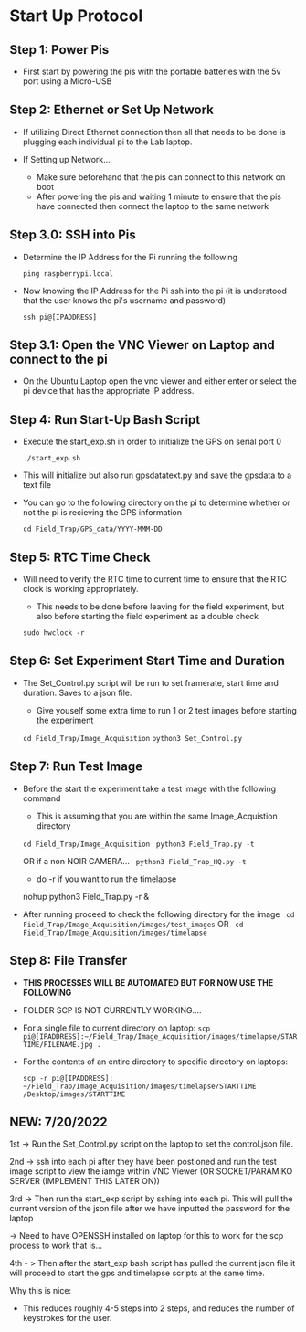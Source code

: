 # Start Up Protocol

## Step 1: Power Pis
* First start by powering the pis with the portable batteries with the 5v port using a Micro-USB

## Step 2: Ethernet or Set Up Network
* If utilizing Direct Ethernet connection then all that needs to be done
is plugging each individual pi to the Lab laptop.

* If Setting up Network...
    * Make sure beforehand that the pis can connect to this network on boot
    * After powering the pis and waiting 1 minute to ensure that the pis have connected then connect the laptop to the same network

## Step 3.0: SSH into Pis
* Determine the IP Address for the Pi running the following

    ` ping raspberrypi.local `

* Now knowing the IP Address for the Pi ssh into the pi (it is understood that the user knows the pi's username and password)

    ` ssh pi@[IPADDRESS] `

## Step 3.1: Open the VNC Viewer on Laptop and connect to the pi

* On the Ubuntu Laptop open the vnc viewer and either enter or select the pi device that has the appropriate IP address.

## Step 4: Run Start-Up Bash Script
* Execute the start_exp.sh in order to initialize the GPS on serial port 0

    ` ./start_exp.sh `

* This will initialize but also run gpsdatatext.py and save the gpsdata to a text file

* You can go to the following directory on the pi to determine whether or not the pi is recieving the GPS information

    `cd Field_Trap/GPS_data/YYYY-MMM-DD`

## Step 5: RTC Time Check
* Will need to verify the RTC time to current time to ensure that the RTC clock is working appropriately.
    * This needs to be done before leaving for the field experiment, but also before starting the field experiment as a double check

    ` sudo hwclock -r `

## Step 6: Set Experiment Start Time and Duration
* The Set_Control.py script will be run to set framerate, start time and duration.
Saves to a json file.
    * Give youself some extra time to run 1 or 2 test images before starting the experiment

    ` cd Field_Trap/Image_Acquisition `
    ` python3 Set_Control.py `

## Step 7: Run Test Image
* Before the start the experiment take a test image with the following command
    * This is assuming that you are within the same Image_Acquistion directory

    ` cd Field_Trap/Image_Acquisition `
    ` python3 Field_Trap.py -t`

    OR if a non NOIR CAMERA...
    ` python3 Field_Trap_HQ.py -t`

    * do -r if you want to run the timelapse

    nohup python3 Field_Trap.py -r & 
* After running proceed to check the following directory for the image 
` cd Field_Trap/Image_Acquisition/images/test_images`
                        OR
` cd Field_Trap/Image_Acquisition/images/timelapse`

## Step 8: File Transfer
* **THIS PROCESSES WILL BE AUTOMATED BUT FOR NOW USE THE FOLLOWING**

* FOLDER SCP IS NOT CURRENTLY WORKING....

* For a single file to current directory on laptop:
    ` scp pi@[IPADDRESS]:~/Field_Trap/Image_Acquisition/images/timelapse/STARTIME/FILENAME.jpg . `

* For the contents of an entire directory to specific directory on laptops:

    ` scp -r pi@[IPADDRESS]: ~/Field_Trap/Image_Acquisition/images/timelapse/STARTTIME /Desktop/images/STARTTIME `






## NEW: 7/20/2022
1st -> Run the Set_Control.py script on the laptop to set the control.json file. 

2nd -> ssh into each pi after they have been postioned and run the test image script to view the iamge within VNC Viewer (OR SOCKET/PARAMIKO SERVER (IMPLEMENT THIS LATER ON))

3rd -> Then run the start_exp script by sshing into each pi. This will pull the current version of the json file after we have inputted the password for the laptop

-> Need to have OPENSSH installed on laptop for this to work for the scp process to work that is...

4th - > Then after the start_exp bash script has pulled the current json file it will proceed to start the gps and timelapse scripts at the same time.

Why this is nice: 
* This reduces roughly 4-5 steps into 2 steps, and reduces the number of keystrokes for the user. 

